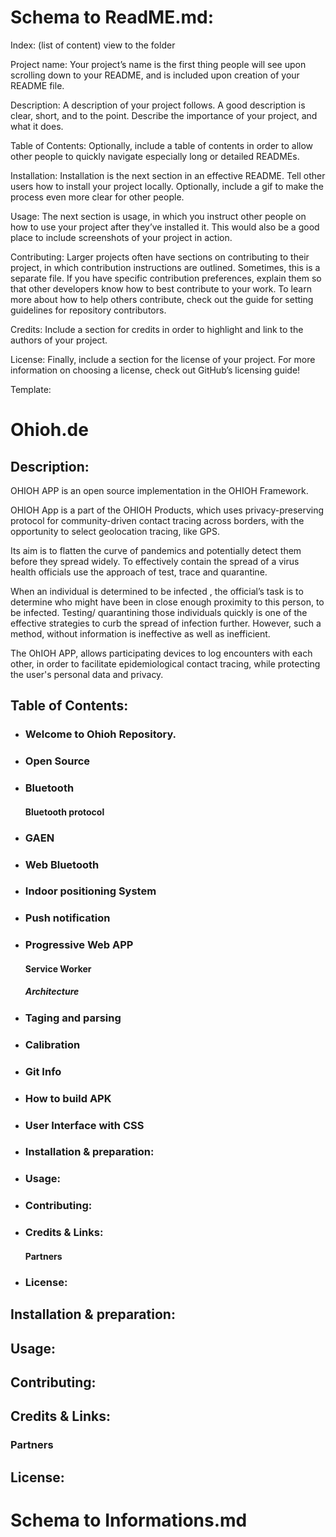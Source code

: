  # Schema to ReadME.md:
Index: (list of content) view to  the folder

Project name: Your project’s name is the first thing people will see upon scrolling down to your README, and is included upon creation of your README file.

Description: A description of your project follows. A good description is clear, short, and to the point. Describe the importance of your project, and what it does.

Table of Contents: Optionally, include a table of contents in order to allow other people to quickly navigate especially long or detailed READMEs.

Installation: Installation is the next section in an effective README. Tell other users how to install your project locally. Optionally, include a gif to make the process even more clear for other people.

Usage: The next section is usage, in which you instruct other people on how to use your project after they’ve installed it. This would also be a good place to include screenshots of your project in action.

Contributing: Larger projects often have sections on contributing to their project, in which contribution instructions are outlined. Sometimes, this is a separate file. If you have specific contribution preferences, explain them so that other developers know how to best contribute to your work. To learn more about how to help others contribute, check out the guide for setting guidelines for repository contributors.

Credits: Include a section for credits in order to highlight and link to the authors of your project.

License: Finally, include a section for the license of your project. For more information on choosing a license, check out GitHub’s licensing guide!

Template:

# Ohioh.de

## Description:
OHIOH APP is an open source implementation in the OHIOH Framework.

OHIOH App is a part of the OHIOH Products, which uses privacy-preserving protocol for community-driven contact tracing across borders, with the opportunity to select geolocation tracing, like GPS.

Its aim is to flatten the curve of pandemics and potentially detect them before they spread widely. To effectively contain the spread of a virus health officials use the approach of test, trace and quarantine.

When an individual is determined to be infected , the official’s task is to determine who might have been in close enough proximity to this person, to be infected. Testing/ quarantining those individuals quickly is one of the effective strategies to curb the spread of infection further. However, such a method, without information is ineffective as well as inefficient.

The OhIOH APP, allows participating devices to log encounters with each other, in order to facilitate epidemiological contact tracing, while protecting the user's personal data and privacy.


## Table of Contents:

* ### Welcome to Ohioh Repository.
* ### Open Source
* ### Bluetooth
   #### Bluetooth protocol
* ### GAEN
* ### Web Bluetooth
* ### Indoor positioning System
* ### Push notification
* ### Progressive Web APP
   #### Service Worker
    ##### Architecture
* ### Taging and parsing
* ### Calibration
* ### Git Info
* ### How to build APK
* ### User Interface with CSS
* ### Installation & preparation:
* ### Usage:
* ### Contributing:
* ### Credits & Links:
   #### Partners
* ### License: 

## Installation & preparation:
## Usage:
## Contributing:
## Credits & Links:
 ### Partners
## License: 

# Schema to Informations.md

